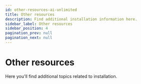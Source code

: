 ```yaml
---
id: other-resources-ai-unlimited
title: Other resources
description: Find additional installation information here.
sidebar_label: Other resources
sidebar_position: 4
pagination_prev: null
pagination_next: null
---
```


# Other resources

Here you'll find additional topics related to installation.